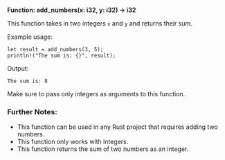 **Function: add_numbers(x: i32, y: i32) -> i32**

This function takes in two integers `x` and `y` and returns their sum.

Example usage:
```
let result = add_numbers(3, 5);
println!("The sum is: {}", result);
```

Output:
```
The sum is: 8
```

Make sure to pass only integers as arguments to this function.

### Further Notes:
- This function can be used in any Rust project that requires adding two numbers.
- This function only works with integers.
- This function returns the sum of two numbers as an integer.